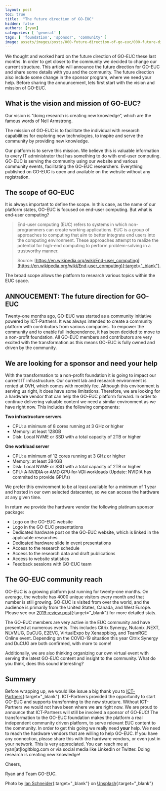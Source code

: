 ```yaml
---
layout: post
toc: true
title:  "The future direction of GO-EUC"
hidden: false
authors: [ryan]
categories: [ 'general' ]
tags: [ 'foundation', 'sponsor', 'community' ]
image: assets/images/posts/000-future-direction-of-go-euc/000-future-direction-of-go-euc-feature-image.png
---
```

We thought and worked hard on the future direction of GO-EUC these last months. In order to get closer to the community we decided to change our current structure. This article will announce the future direction for GO-EUC and share some details with you and the community. The future direction also include some change in the sponsor program, where we need your help. Before sharing the announcement, lets first start with the vision and mission of GO-EUC.

## What is the vision and mission of GO-EUC?
Our vision is “doing research is creating new knowledge”, which are the famous words of Neil Armstrong.

The mission of GO-EUC is to facilitate the individual with research capabilities for exploring new technologies, to inspire and serve the community by providing new knowledge.

Our platform is to serve this mission. We believe this is valuable information to every IT administrator that has something to do with end-user computing. GO-EUC is serving the community using our website and various community events, facilitating the GO-EUC researchers. Everything published on GO-EUC is open and available on the website without any registration.

## The scope of GO-EUC
It is always important to define the scope. In this case, as the name of our platform states, GO-EUC is focused on end-user computing. But what is end-user computing?

> End-user computing (EUC) refers to systems in which non-programmers can create working applications. EUC is a group of approaches to computing that aim to better integrate end users into the computing environment. These approaches attempt to realize the potential for high-end computing to perform problem-solving in a trustworthy manner.
>
> Source: [https://en.wikipedia.org/wiki/End-user_computing](https://en.wikipedia.org/wiki/End-user_computing){:target="_blank"}.

The broad scope allows the platform to research various topics within the EUC space.

## ANNOUCEMENT: The future direction for GO-EUC
Twenty-one months ago, GO-EUC was started as a community initiative powered by ICT-Partners. It was always intended to create a community platform with contributors from various companies. To empower the community and to enable full independence, it has been decided to move to a non-profit foundation. All GO-EUC members and contributors are very excited with the transformation as this means GO-EUC is fully owned and driven by the community.

## We are looking for a sponsor and need your help
With the transformation to a non-profit foundation it is going to impact our current IT infrastructure. Our current lab and research environment is rented at OVH, which comes with monthly fee. Although this environment is serving us right, it does have some limitations. Therefore, we are looking for a hardware vendor that can help the GO-EUC platform forward. In order to continue delivering valuable content we need a similar environment as we have right now. This includes the following components:

<b>Two infrastructure servers</b>
  * CPU: a minimum of 8 cores running at 3 GHz or higher
  * Memory: at least 128GB
  * Disk: Local NVME or SSD with a total capacity of 2TB or higher

<b>One workload server</b>
  * CPU: a minimum of 12 cores running at 3 GHz or higher
  * Memory: at least 384GB
  * Disk: Local NVME or SSD with a total capacity of 2TB or higher
  * GPU: <del>A NVIDIA or AMD GPU for VDI workloads</del> (Update: NVIDIA has commited to provide GPU's)

We prefer this environment to be at least available for a minimum of 1 year and hosted in our own selected datacenter, so we can access the hardware at any given time.

In return we provide the hardware vendor the following platinum sponsor package:
  * Logo on the GO-EUC website
  * Logo in the GO-EUC presentations
  * Dedicated hardware post on the GO-EUC website, which is linked in the applicable researches
  * Dedicated hardware slide in event presentations
  * Access to the research schedule
  * Access to the research data and draft publications
  * Access to website statistics
  * Feedback sessions with GO-EUC team

## The GO-EUC community reach
GO-EUC is a growing platform just running for twenty-one months. On average, the website has 4000 unique visitors every month and that number is still growing. GO-EUC is visited from over the world, and the audience is primarily from the United States, Canada, and West Europe. Please see our [2019 review post]({{site.baseurl}}/go-euc-2019-review){:target="_blank"} for more detailed stats.

The GO-EUC members are very active in the EUC community and have presented at numerous events. This includes Citrix Synergy, Nutanix .NEXT, NLVMUG, DuCUG, E2EVC, VirtualExpo by Xenappblog, and TeamRGE Online event. Depending on the COVID-19 situation this year Citrix Synergy and DuCUG are both confirmed, with more to come!

Additionally, we are also thinking organizing our own virtual event with serving the latest GO-EUC content and insight to the community. What do you think, does this sound interesting?

## Summary
Before wrapping up, we would like issue a big thank you to [ICT-Partners](https://www.ict-partners.nl){:target="_blank"}. ICT-Partners provided the opportunity to start GO-EUC and supports transforming to the new structure. Without ICT-Partners we would not have been where we are right now. We are proud to announce that ICT-Partners will still be involved a sponsor of GO-EUC!
The transformation to the GO-EUC foundation makes the platform a real independent community driven platform, to serve relevant EUC content to the community. In order to get this going we really need <b>your</b> help. We need to reach the hardware vendors that are willing to help GO-EUC. If you have any connection, please share this with the hardware vendors, or even just in your network. This is very appreciated. You can reach me at ryan[at]logitblog.com or via social media like LinkedIn or Twitter.
Doing research is creating new knowledge!

Cheers,

Ryan and Team GO-EUC.

Photo by [Ian Schneider](https://unsplash.com/@goian?utm_source=unsplash&utm_medium=referral&utm_content=creditCopyText){:target="_blank"} on [Unsplash](https://unsplash.com/s/photos/map?utm_source=unsplash&utm_medium=referral&utm_content=creditCopyText){:target="_blank"}
